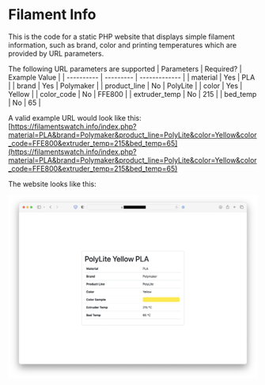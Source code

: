 # Filament Info
This is the code for a static PHP website that displays simple filament information, such as brand, color and printing temperatures which are provided by URL parameters.

The following URL parameters are supported
| Parameters | Required? | Example Value |
| ---------- | --------- | ------------- |
| material | Yes | PLA |
| brand | Yes | Polymaker |
| product_line | No | PolyLite |
| color | Yes | Yellow |
| color_code | No | FFE800 |
| extruder_temp | No | 215 |
| bed_temp | No | 65 |

A valid example URL would look like this: [https://filamentswatch.info/index.php?material=PLA&brand=Polymaker&product_line=PolyLite&color=Yellow&color_code=FFE800&extruder_temp=215&bed_temp=65](https://filamentswatch.info/index.php?material=PLA&brand=Polymaker&product_line=PolyLite&color=Yellow&color_code=FFE800&extruder_temp=215&bed_temp=65)

The website looks like this:

![Website Screenshot](/images/website.png)
